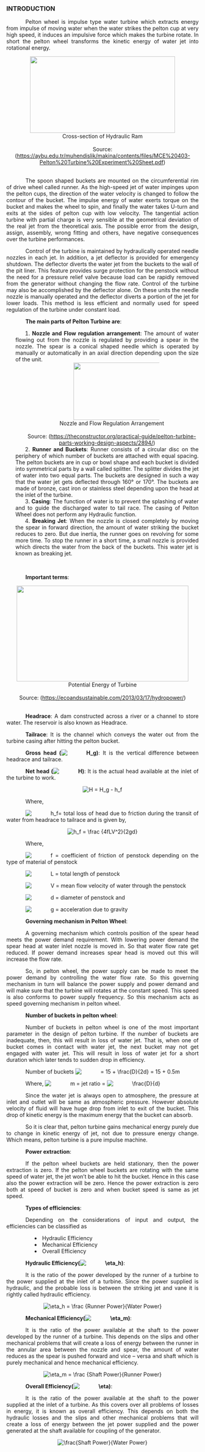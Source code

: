### INTRODUCTION<br>
<p style="text-indent:50px;text-align:justify">Pelton wheel is impulse type water turbine which extracts energy from impulse of moving water when the water strikes the pelton cup at very high speed, it induces an impulsive force which makes the turbine rotate. In short the pelton wheel transforms the kinetic energy of water jet into rotational energy.</p>

<center>
  <img src="images/PT_1.png" height="200" width="380">
</center>

<center>Cross-section of Hydraulic Ram</center><br>
<center>Source: (<a href="https://aybu.edu.tr/muhendislik/makina/contents/files/MCE%20403-Pelton%20Turbine%20Experiment%20Sheet.pdf">https://aybu.edu.tr/muhendislik/makina/contents/files/MCE%20403-Pelton%20Turbine%20Experiment%20Sheet.pdf</a>)
</center><br>

<p style="text-indent:50px;text-align:justify">The spoon shaped buckets are mounted on the circumferential rim of drive wheel called runner. As the high-speed jet of water impinges upon the pelton cups, the direction of the water velocity is changed to follow the contour of the bucket. The impulse energy of water exerts torque on the bucket and makes the wheel to spin, and finally the water takes U-turn and exits at the sides of pelton cup with low velocity. The tangential action turbine with partial charge is very sensible at the geometrical deviation of the real jet from the theoretical axis. The possible error from the design, assign, assembly, wrong fitting and others, have negative consequences over the turbine performances.</p>

<p style="text-indent:50px;text-align:justify">Control of the turbine is maintained by hydraulically operated needle nozzles in each jet. In addition, a jet deflector is provided for emergency shutdown. The deflector diverts the water jet from the buckets to the wall of the pit liner. This feature provides surge protection for the penstock without the need for a pressure relief valve because load can be rapidly removed from the generator without changing the flow rate. Control of the turbine may also be accomplished by the deflector alone. On these units the needle nozzle is manually operated and the deflector diverts a portion of the jet for lower loads. This method is less efficient and normally used for speed regulation of the turbine under constant load.</p>

<p style="text-indent:50px;text-align:justify"><strong>The main parts of Pelton Turbine are</strong>:</p>

<ol style="text-indent:25px;text-align:justify;list-style-position: inside;">
<li><strong>Nozzle and Flow regulation arrangement</strong>: The amount of water flowing out from the nozzle is regulated by providing a spear in the nozzle. The spear is a conical shaped needle which is operated by manually or automatically in an axial direction depending upon the size of the unit.
<center>
<img src="images/PT_2.png" height="150" width="250">
</center>

<center>Nozzle and Flow Regulation Arrangement</center><br>
<center>Source: (<a href="https://theconstructor.org/practical-guide/pelton-turbine-parts-working-design-aspects/2894/">https://theconstructor.org/practical-guide/pelton-turbine-parts-working-design-aspects/2894/</a>)<br>
</center></li>

<li><strong>Runner and Buckets</strong>: Runner consists of a circular disc on the periphery of which number of buckets are attached with equal spacing. The pelton buckets are in cup or bowl shape and each bucket is divided into symmetrical parts by a wall called splitter. The splitter divides the jet of water into two equal parts. The buckets are designed in such a way that the water jet gets deflected through 160&deg; or 170&deg;. The buckets are made of bronze, cast iron or stainless steel depending upon the head at the inlet of the turbine.</li>

<li><strong>Casing</strong>: The function of water is to prevent the splashing of water and to guide the discharged water to tail race. The casing of Pelton Wheel does not perform any Hydraulic function.</li>

<li><strong>Breaking Jet</strong>: When the nozzle is closed completely by moving the spear in forward direction, the amount of water striking the bucket reduces to zero. But due inertia, the runner goes on revolving for some more time. To stop the runner in a short time, a small nozzle is provided which directs the water from the back of the buckets. This water jet is known as breaking jet.</li>
</ol><br>

<p style="text-indent:50px;text-align:justify"><strong>Important terms</strong>:</p>
<center>
<img src="images/PT_3.png" height="250" width="450">
</center>

<center>Potential Energy of Turbine</center><br>
<center>Source: (<a href="https://ecoandsustainable.com/2013/03/17/hydropower/">https://ecoandsustainable.com/2013/03/17/hydropower/</a>)
</center><br>

<p style="text-indent:50px;text-align:justify"><strong>Headrace</strong>: A dam constructed across a river or a channel to store water. The reservoir is also known as Headrace.

<p style="text-indent:50px;text-align:justify"><strong>Tailrace</strong>: It is the channel which conveys the water out from the turbine casing after hitting the pelton bucket.

<p style="text-indent:50px;text-align:justify"><strong>Gross head (<img src="./images/equations/h1.png" title="H_g" />)</strong>: It is the vertical difference between headrace and tailrace.

<p style="text-indent:50px;text-align:justify"><strong>Net head (<img src="./images/equations/h2.png" title="H" />)</strong>: It is the actual head available at the inlet of the turbine to work.
<center><img src="./images/equations/h3.png" title="H = H_g - h_f" /></center>

<p style="text-indent:50px;text-align:justify">Where,</p>

<p style="text-indent:50px;text-align:justify"><img src="./images/equations/h4.png" title="h_f" />= total loss of head due to friction during the transit of water from headrace to tailrace and is given by,</p>

<center><img src="./images/equations/h5.png" title="h_f = \frac {4fLV^2}{2gd}" /></center>

<p style="text-indent:50px;text-align:justify">Where,</p>

<p style="text-indent:50px;text-align:justify"><img src="./images/equations/f.png" title="f" /> = coefficient of friction of penstock depending on the type of material of penstock</p>

<p style="text-indent:50px;text-align:justify"><img src="./images/equations/l.png" title="L" /> = total length of penstock</p>

<p style="text-indent:50px;text-align:justify"><img src="./images/equations/v.png" title="V" /> = mean flow velocity of water through the penstock</p>

<p style="text-indent:50px;text-align:justify"><img src="./images/equations/d.png" title="d" /> = diameter of penstock and</p>

<p style="text-indent:50px;text-align:justify"><img src="./images/equations/g.png" title="g" /> = acceleration due to gravity</p>

<p style="text-indent:50px;text-align:justify"><strong>Governing mechanism in Pelton Wheel</strong>:</p>

<p style="text-indent:50px;text-align:justify">A governing mechanism which controls position of the spear head meets the power demand requirement. With lowering power demand the spear head at water inlet nozzle is moved in. So that water flow rate get reduced. If power demand increases spear head is moved out this will increase the flow rate.</p>

<p style="text-indent:50px;text-align:justify">So, in pelton wheel, the power supply can be made to meet the power demand by controlling the water flow rate. So this governing mechanism in turn will balance the power supply and power demand and will make sure that the turbine will rotates at the constant speed. This speed is also conforms to power supply frequency. So this mechanism acts as speed governing mechanism in pelton wheel.</p>

<p style="text-indent:50px;text-align:justify"><strong>Number of buckets in pelton wheel</strong>:</p>

<p style="text-indent:50px;text-align:justify">Number of buckets in pelton wheel is one of the most important parameter in the design of pelton turbine. If the number of buckets are inadequate, then, this will result in loss of water jet. That is, when one of bucket comes in contact with water jet, the next bucket may not get engaged with water jet. This will result in loss of water jet for a short duration which later tends to sudden drop in efficiency.</p>

<p style="text-indent:50px;text-align:justify">Number of buckets <img src="./images/equations/buckets.png" title="= 15 + \frac{D}{2d} = 15 + 0.5m" /></p>

<p style="text-indent:50px;text-align:justify">Where, <img src="./images/equations/m.png" title="m" /> = jet ratio = <img src="./images/equations/dd.png" title="\frac{D}{d}" /></p>

<p style="text-indent:50px;text-align:justify">Since the water jet is always open to atmosphere, the pressure at inlet and outlet will be same as atmospheric pressure. However absolute velocity of fluid will have huge drop from inlet to exit of the bucket. This drop of kinetic energy is the maximum energy that the bucket can absorb.</p>

<p style="text-indent:50px;text-align:justify">So it is clear that, pelton turbine gains mechanical energy purely due to change in kinetic energy of jet, not due to pressure energy change. Which means, pelton turbine is a pure impulse machine.</p>

<p style="text-indent:50px;text-align:justify"><strong>Power extraction</strong>:</p>

<p style="text-indent:50px;text-align:justify">If the pelton wheel buckets are held stationary, then the power extraction is zero. If the pelton wheel buckets are rotating with the same speed of water jet, the jet won’t be able to hit the bucket. Hence in this case also the power extraction will be zero. Hence the power extraction is zero both at speed of bucket is zero and when bucket speed is same as jet speed.</p>

<p style="text-indent:50px;text-align:justify"><strong>Types of efficiencies</strong>:</p>

<p style="text-indent:50px;text-align:justify">Depending on the considerations of input and output, the efficiencies can be classified as</p>
<ul style="text-indent:50px;text-align:justify;list-style-position: inside;">
<li>Hydraulic Efficiency</li>
<li>Mechanical Efficiency</li>
<li>Overall Efficiency</li>
</ul>

<p style="text-indent:50px;text-align:justify"><strong>Hydraulic Efficiency(<img src="./images/equations/nh1.png" title="\eta_h" />)</strong>:</p>
<p style="text-indent:50px;text-align:justify">It is the ratio of the power developed by the runner of a turbine to the power supplied at the inlet of a turbine. Since the power supplied is hydraulic, and the probable loss is between the striking jet and vane it is rightly called hydraulic efficiency.</p>
<center><img src="./images/equations/nh2.png" title="\eta_h = \frac {Runner Power}{Water Power}" /></center>

<p style="text-indent:50px;text-align:justify"><strong>Mechanical Efficiency(<img src="./images/equations/nm1.png" title="\eta_m" />)</strong>:</p>

<p style="text-indent:50px;text-align:justify">It is the ratio of the power available at the shaft to the power developed by the runner of a turbine. This depends on the slips and other mechanical problems that will create a loss of energy between the runner in the annular area between the nozzle and spear, the amount of water reduces as the spear is pushed forward and vice – versa and shaft which is purely mechanical and hence mechanical efficiency.</p>

<center><img src="./images/equations/nm2.png" title="\eta_m = \frac {Shaft Power}{Runner Power}" /></center>

<p style="text-indent:50px;text-align:justify"><strong>Overall Efficiency(<img src="./images/equations/eta1.png" title="\eta" />)</strong>:</p>

<p style="text-indent:50px;text-align:justify">It is the ratio of the power available at the shaft to the power supplied at the inlet of a turbine. As this covers over all problems of losses in energy, it is known as overall efficiency. This depends on both the hydraulic losses and the slips and other mechanical problems that will create a loss of energy between the jet power supplied and the power generated at the shaft available for coupling of the generator.</p>

<center><img src="./images/equations/eta2.png" title="\frac{Shaft Power}{Water Power}" /></center>
